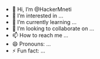 - 👋 Hi, I’m @HackerMneti
- 👀 I’m interested in ...
- 🌱 I’m currently learning ...
- 💞️ I’m looking to collaborate on ...
- 📫 How to reach me ...
- 😄 Pronouns: ...
- ⚡ Fun fact: ...

<!---
HackerMneti/HackerMneti is a ✨ special ✨ repository because its `README.md` (this file) appears on your GitHub profile.
You can click the Preview link to take a look at your changes.
--->
